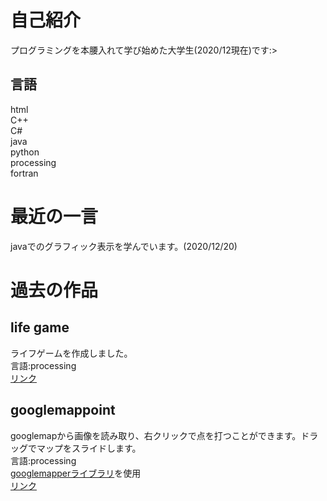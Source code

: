 # 自己紹介
プログラミングを本腰入れて学び始めた大学生(2020/12現在)です:><br>
## 言語
html<br>
C++<br>
C#<br>
java<br>
python<br>
processing<br>
fortran<br>
# 最近の一言
javaでのグラフィック表示を学んでいます。(2020/12/20)
# 過去の作品
## life game
ライフゲームを作成しました。<br>
言語:processing<br>
[リンク](https://github.com/114batteries/114batteries.github.io/tree/main/history/lifeGame)
## googlemappoint
googlemapから画像を読み取り、右クリックで点を打つことができます。ドラッグでマップをスライドします。<br>
言語:processing<br>
[googlemapperライブラリ](https://github.com/beattiea/TiltyIMU/tree/master/Tilty%20Software/Processing/libraries/GoogleMapper/library)を使用<br>
[リンク](https://github.com/114batteries/114batteries.github.io/tree/main/history/googlemappoint)
